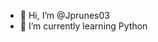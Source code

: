 - 👋 Hi, I’m @Jprunes03
- 🌱 I’m currently learning Python

<!---
Jprunes03/Jprunes03 is a ✨ special ✨ repository because its `README.md` (this file) appears on your GitHub profile.
You can click the Preview link to take a look at your changes.
--->
